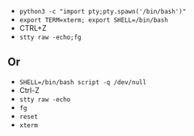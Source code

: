 - `python3 -c "import pty;pty.spawn('/bin/bash')"`
- `export TERM=xterm; export SHELL=/bin/bash`
- CTRL+Z
- `stty raw -echo;fg`
## Or
- `SHELL=/bin/bash script -q /dev/null`
- Ctrl-Z
- `stty raw -echo`
- `fg`
- `reset`
- `xterm`
